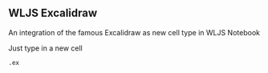 ## WLJS Excalidraw
An integration of the famous Excalidraw as new cell type in WLJS Notebook

Just type in a new cell

```
.ex

```

